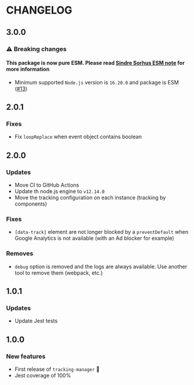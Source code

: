 # CHANGELOG

## 3.0.0

### ⚠️ Breaking changes

#### **This package is now pure ESM.** Please read [Sindre Sorhus ESM note](https://gist.github.com/sindresorhus/a39789f98801d908bbc7ff3ecc99d99c) for more information

- Minimum supported `Node.js` version is `16.20.0` and package is ESM ([#13](https://github.com/yoriiis/tracking-manager/pull/13))

## 2.0.1

### Fixes

- Fix `loopReplace` when event object contains boolean

## 2.0.0

### Updates

- Move CI to GitHub Actions
- Update th node.js engine to `v12.14.0`
- Move the tracking configuration on each instance (tracking by components)

### Fixes

- `[data-track]` element are not longer blocked by a `preventDefault` when Google Analytics is not available (with an Ad blocker for example)

### Removes

- `debug` option is removed and the logs are always available. Use another tool to remove them (webpack, etc.)

## 1.0.1

### Updates

- Update Jest tests

## 1.0.0

### New features

- First release of `tracking-manager` 🚀
- Jest coverage of 100%

